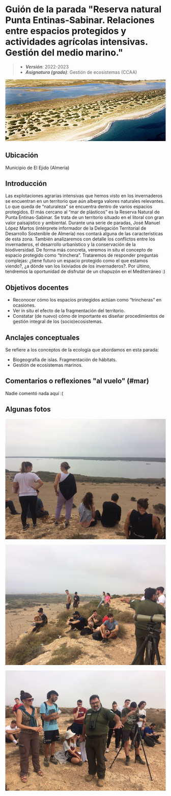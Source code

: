 # Guión de la parada "Reserva natural Punta Entinas-Sabinar. Relaciones entre espacios protegidos y actividades agrícolas intensivas. Gestión del medio marino."


> + **_Versión_**: 2022-2023
> + **_Asignatura (grado)_**: Gestión de ecosistemas (CCAA)

![portada](https://github.com/aprendiendo-cosas/C_mar_gesteco/blob/main/images/entinas.jpg?raw=true) 

## Ubicación

Municipio de El Ejido (Almería)

## Introducción

Las explotaciones agrarias intensivas que hemos visto en los invernaderos se encuentran en un territorio que aún alberga valores naturales relevantes. Lo que queda de “naturaleza” se encuentra dentro de varios espacios protegidos. El más cercano al “mar de plásticos” es la Reserva Natural de Punta Entinas-Sabinar. Se trata de un territorio situado en el litoral con gran valor paisajístico y ambiental. Durante una serie de paradas, José Manuel López Martos (intérprete informador de la Delegación Territorial de Desarrollo Sostenible de Almería) nos contará alguna de las características de esta zona. También analizaremos con detalle los conflictos entre los invernaderos, el desarrollo urbanístico y la conservación de la biodiversidad. De forma más concreta, veremos in situ el concepto de espacio protegido como “trinchera”. Trataremos de responder preguntas complejas: ¿tiene futuro un espacio protegido como el que estamos viendo?, ¿a dónde van los lixiviados de los invernaderos?. Por último, tendremos la oportunidad de disfrutar de un chapuzón en el Mediterráneo :)




## Objetivos docentes
+ Reconocer cómo los espacios protegidos actúan como “trincheras” en ocasiones.
+ Ver in situ el efecto de la fragmentación del territorio.
+ Constatar (de nuevo) cómo de importante es diseñar procedimientos de gestión integral de los (socio)ecosistemas.

## Anclajes conceptuales

Se refiere a los conceptos de la ecología que abordamos en esta parada:

- Biogeografía de islas. Fragmentación de hábitats.
- Gestión de ecosistemas marinos.



## Comentarios o reflexiones "al vuelo" (#mar)



Nadie comentó nada aquí :(

## Algunas fotos

![1](https://github.com/aprendiendo-cosas/C_mar_gesteco/blob/main/images/1.JPG?raw=true) 

![2](https://github.com/aprendiendo-cosas/C_mar_gesteco/blob/main/images/2.JPG?raw=true) 

![3](https://github.com/aprendiendo-cosas/C_mar_gesteco/blob/main/images/3.JPG?raw=true) 
